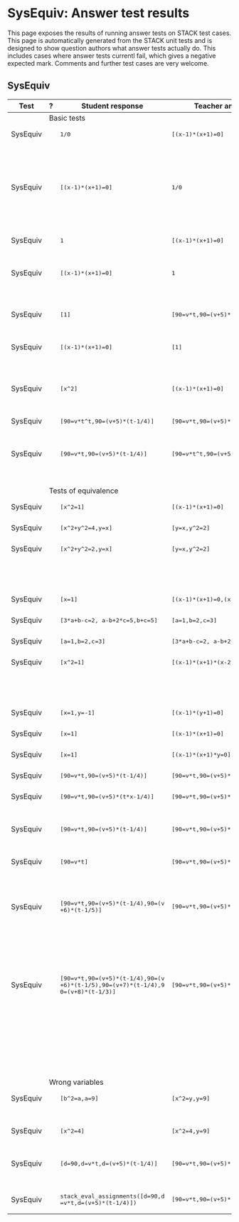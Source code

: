 # SysEquiv: Answer test results

This page exposes the results of running answer tests on STACK test cases.  This page is automatically generated from the STACK unit tests and is designed to show question authors what answer tests actually do.  This includes cases where answer tests currentl fail, which gives a negative expected mark.  Comments and further test cases are very welcome.



<h2>SysEquiv</h2><div class="no-overflow"><table class="flexible table table-striped table-hover generaltable generalbox stacktestsuite"><thead><tr><th class="header c0" scope="col">Test<div class="commands"></div></th><th class="header c1" scope="col">?<div class="commands"></div></th><th class="header c2" scope="col">Student response<div class="commands"></div></th><th class="header c3" scope="col">Teacher answer<div class="commands"></div></th><th class="header c4" scope="col">Opt<div class="commands"></div></th><th class="header c5" scope="col">Mark<div class="commands"></div></th><th class="header c6" scope="col">Answer note<div class="commands"></div></th>
</tr></thead><tbody>
<tr class="notes">
  <td class="cell c0"><td colspan="6">Basic tests</td></td>
</tr>
<tr class="expectedfail">
  <td class="cell c0">SysEquiv</td>
  <td class="cell c1"><span style="color:orange;"><i class="fa fa-adjust"></i></span></td>
  <td class="cell c2"><pre>1/0</pre></td>
  <td class="cell c3"><pre>[(x-1)*(x+1)=0]</pre></td>
  <td class="cell c4"></td>
  <td class="cell c5">-1</td>
  <td class="cell c6">ATSysEquiv_STACKERROR_SAns.</td>
</tr>
<tr class="expectedfail">
  <td class="cell c0"><td colspan="2"></td></td>
  <td class="cell c1"><td colspan="4">TEST_FAILED</td></td>
</tr>
<tr class="expectedfail">
  <td class="cell c0"><td colspan="2"></td></td>
  <td class="cell c1"><td colspan="4">The answer test failed to execute correctly: please alert your teacher. Division by zero.</td></td>
</tr>
<tr class="expectedfail">
  <td class="cell c0">SysEquiv</td>
  <td class="cell c1"><span style="color:orange;"><i class="fa fa-adjust"></i></span></td>
  <td class="cell c2"><pre>[(x-1)*(x+1)=0]</pre></td>
  <td class="cell c3"><pre>1/0</pre></td>
  <td class="cell c4"></td>
  <td class="cell c5">-1</td>
  <td class="cell c6">ATSysEquiv_STACKERROR_TAns.</td>
</tr>
<tr class="expectedfail">
  <td class="cell c0"><td colspan="2"></td></td>
  <td class="cell c1"><td colspan="4">TEST_FAILED</td></td>
</tr>
<tr class="expectedfail">
  <td class="cell c0"><td colspan="2"></td></td>
  <td class="cell c1"><td colspan="4">The answer test failed to execute correctly: please alert your teacher. Division by zero.</td></td>
</tr>
<tr class="pass">
  <td class="cell c0">SysEquiv</td>
  <td class="cell c1"><span style="color:green;"><i class="fa fa-check"></i></span></td>
  <td class="cell c2"><pre>1</pre></td>
  <td class="cell c3"><pre>[(x-1)*(x+1)=0]</pre></td>
  <td class="cell c4"></td>
  <td class="cell c5">0</td>
  <td class="cell c6">ATSysEquiv_SA_not_list.</td>
</tr>
<tr class="pass">
  <td class="cell c0"><td colspan="2"></td></td>
  <td class="cell c1"><td colspan="4">Your answer should be a list, but it is not!</td></td>
</tr>
<tr class="pass">
  <td class="cell c0">SysEquiv</td>
  <td class="cell c1"><span style="color:green;"><i class="fa fa-check"></i></span></td>
  <td class="cell c2"><pre>[(x-1)*(x+1)=0]</pre></td>
  <td class="cell c3"><pre>1</pre></td>
  <td class="cell c4"></td>
  <td class="cell c5">0</td>
  <td class="cell c6">ATSysEquiv_SB_not_list.</td>
</tr>
<tr class="pass">
  <td class="cell c0"><td colspan="2"></td></td>
  <td class="cell c1"><td colspan="4">The teacher's answer is not a list. Please contact your teacher.</td></td>
</tr>
<tr class="pass">
  <td class="cell c0">SysEquiv</td>
  <td class="cell c1"><span style="color:green;"><i class="fa fa-check"></i></span></td>
  <td class="cell c2"><pre>[1]</pre></td>
  <td class="cell c3"><pre>[90=v*t,90=(v+5)*(t-1/4)]</pre></td>
  <td class="cell c4"></td>
  <td class="cell c5">0</td>
  <td class="cell c6">ATSysEquiv_SA_not_eq_list.</td>
</tr>
<tr class="pass">
  <td class="cell c0"><td colspan="2"></td></td>
  <td class="cell c1"><td colspan="4">Your answer should be a list of equations, but it is not!</td></td>
</tr>
<tr class="pass">
  <td class="cell c0">SysEquiv</td>
  <td class="cell c1"><span style="color:green;"><i class="fa fa-check"></i></span></td>
  <td class="cell c2"><pre>[(x-1)*(x+1)=0]</pre></td>
  <td class="cell c3"><pre>[1]</pre></td>
  <td class="cell c4"></td>
  <td class="cell c5">0</td>
  <td class="cell c6">ATSysEquiv_SB_not_eq_list.</td>
</tr>
<tr class="pass">
  <td class="cell c0"><td colspan="2"></td></td>
  <td class="cell c1"><td colspan="4">The teacher's answer is not a list of equations, but should be.</td></td>
</tr>
<tr class="pass">
  <td class="cell c0">SysEquiv</td>
  <td class="cell c1"><span style="color:green;"><i class="fa fa-check"></i></span></td>
  <td class="cell c2"><pre>[x^2]</pre></td>
  <td class="cell c3"><pre>[(x-1)*(x+1)=0]</pre></td>
  <td class="cell c4"></td>
  <td class="cell c5">0</td>
  <td class="cell c6">ATSysEquiv_SA_not_eq_list.</td>
</tr>
<tr class="pass">
  <td class="cell c0"><td colspan="2"></td></td>
  <td class="cell c1"><td colspan="4">Your answer should be a list of equations, but it is not!</td></td>
</tr>
<tr class="pass">
  <td class="cell c0">SysEquiv</td>
  <td class="cell c1"><span style="color:green;"><i class="fa fa-check"></i></span></td>
  <td class="cell c2"><pre>[90=v*t^t,90=(v+5)*(t-1/4)]</pre></td>
  <td class="cell c3"><pre>[90=v*t,90=(v+5)*(t-1/4)]</pre></td>
  <td class="cell c4"></td>
  <td class="cell c5">0</td>
  <td class="cell c6">ATSysEquiv_SA_not_poly_eq_list.</td>
</tr>
<tr class="pass">
  <td class="cell c0"><td colspan="2"></td></td>
  <td class="cell c1"><td colspan="4">One or more of your equations is not a polynomial!</td></td>
</tr>
<tr class="pass">
  <td class="cell c0">SysEquiv</td>
  <td class="cell c1"><span style="color:green;"><i class="fa fa-check"></i></span></td>
  <td class="cell c2"><pre>[90=v*t,90=(v+5)*(t-1/4)]</pre></td>
  <td class="cell c3"><pre>[90=v*t^t,90=(v+5)*(t-1/4)]</pre></td>
  <td class="cell c4"></td>
  <td class="cell c5">0</td>
  <td class="cell c6">ATSysEquiv_SB_not_poly_eq_list.</td>
</tr>
<tr class="pass">
  <td class="cell c0"><td colspan="2"></td></td>
  <td class="cell c1"><td colspan="4">The Teacher's answer should be a list of polynomial equations, but is not. Please contact your teacher.</td></td>
</tr>
<tr class="notes">
  <td class="cell c0"><td colspan="6">Tests of equivalence</td></td>
</tr>
<tr class="pass">
  <td class="cell c0">SysEquiv</td>
  <td class="cell c1"><span style="color:green;"><i class="fa fa-check"></i></span></td>
  <td class="cell c2"><pre>[x^2=1]</pre></td>
  <td class="cell c3"><pre>[(x-1)*(x+1)=0]</pre></td>
  <td class="cell c4"></td>
  <td class="cell c5">1</td>
  <td class="cell c6"></td>
</tr>
<tr class="pass">
  <td class="cell c0">SysEquiv</td>
  <td class="cell c1"><span style="color:green;"><i class="fa fa-check"></i></span></td>
  <td class="cell c2"><pre>[x^2+y^2=4,y=x]</pre></td>
  <td class="cell c3"><pre>[y=x,y^2=2]</pre></td>
  <td class="cell c4"></td>
  <td class="cell c5">1</td>
  <td class="cell c6"></td>
</tr>
<tr class="pass">
  <td class="cell c0">SysEquiv</td>
  <td class="cell c1"><span style="color:green;"><i class="fa fa-check"></i></span></td>
  <td class="cell c2"><pre>[x^2+y^2=2,y=x]</pre></td>
  <td class="cell c3"><pre>[y=x,y^2=2]</pre></td>
  <td class="cell c4"></td>
  <td class="cell c5">0</td>
  <td class="cell c6">ATSysEquiv_SA_system_overdetermined.</td>
</tr>
<tr class="pass">
  <td class="cell c0"><td colspan="2"></td></td>
  <td class="cell c1"><td colspan="4">The entries underlined in red below are those that are incorrect. <span class="filter_mathjaxloader_equation"><span class="nolink">\[\left[ {\color{red}{\underline{y^2+x^2=2}}} , y=x \right] \]</span></span></td></td>
</tr>
<tr class="pass">
  <td class="cell c0">SysEquiv</td>
  <td class="cell c1"><span style="color:green;"><i class="fa fa-check"></i></span></td>
  <td class="cell c2"><pre>[x=1]</pre></td>
  <td class="cell c3"><pre>[(x-1)*(x+1)=0,(x-1)*(x-3)=0]</pre></td>
  <td class="cell c4"></td>
  <td class="cell c5">1</td>
  <td class="cell c6">ATSysEquiv_SA_Completely_solved.</td>
</tr>
<tr class="pass">
  <td class="cell c0">SysEquiv</td>
  <td class="cell c1"><span style="color:green;"><i class="fa fa-check"></i></span></td>
  <td class="cell c2"><pre>[3*a+b-c=2, a-b+2*c=5,b+c=5]</pre></td>
  <td class="cell c3"><pre>[a=1,b=2,c=3]</pre></td>
  <td class="cell c4"></td>
  <td class="cell c5">1</td>
  <td class="cell c6"></td>
</tr>
<tr class="pass">
  <td class="cell c0">SysEquiv</td>
  <td class="cell c1"><span style="color:green;"><i class="fa fa-check"></i></span></td>
  <td class="cell c2"><pre>[a=1,b=2,c=3]</pre></td>
  <td class="cell c3"><pre>[3*a+b-c=2, a-b+2*c=5,b+c=5]</pre></td>
  <td class="cell c4"></td>
  <td class="cell c5">1</td>
  <td class="cell c6">ATSysEquiv_SA_Completely_solved.</td>
</tr>
<tr class="pass">
  <td class="cell c0">SysEquiv</td>
  <td class="cell c1"><span style="color:green;"><i class="fa fa-check"></i></span></td>
  <td class="cell c2"><pre>[x^2=1]</pre></td>
  <td class="cell c3"><pre>[(x-1)*(x+1)*(x-2)=0]</pre></td>
  <td class="cell c4"></td>
  <td class="cell c5">0</td>
  <td class="cell c6">ATSysEquiv_SA_system_overdetermined.</td>
</tr>
<tr class="pass">
  <td class="cell c0"><td colspan="2"></td></td>
  <td class="cell c1"><td colspan="4">The entries underlined in red below are those that are incorrect. <span class="filter_mathjaxloader_equation"><span class="nolink">\[\left[ {\color{red}{\underline{x^2=1}}} \right] \]</span></span></td></td>
</tr>
<tr class="pass">
  <td class="cell c0">SysEquiv</td>
  <td class="cell c1"><span style="color:green;"><i class="fa fa-check"></i></span></td>
  <td class="cell c2"><pre>[x=1,y=-1]</pre></td>
  <td class="cell c3"><pre>[(x-1)*(y+1)=0]</pre></td>
  <td class="cell c4"></td>
  <td class="cell c5">0</td>
  <td class="cell c6">ATSysEquiv_SA_Not_completely_solved.</td>
</tr>
<tr class="pass">
  <td class="cell c0">SysEquiv</td>
  <td class="cell c1"><span style="color:green;"><i class="fa fa-check"></i></span></td>
  <td class="cell c2"><pre>[x=1]</pre></td>
  <td class="cell c3"><pre>[(x-1)*(x+1)=0]</pre></td>
  <td class="cell c4"></td>
  <td class="cell c5">0</td>
  <td class="cell c6">ATSysEquiv_SA_Not_completely_solved.</td>
</tr>
<tr class="pass">
  <td class="cell c0">SysEquiv</td>
  <td class="cell c1"><span style="color:green;"><i class="fa fa-check"></i></span></td>
  <td class="cell c2"><pre>[x=1]</pre></td>
  <td class="cell c3"><pre>[(x-1)*(x+1)*y=0]</pre></td>
  <td class="cell c4"></td>
  <td class="cell c5">0</td>
  <td class="cell c6">ATSysEquiv_SA_Not_completely_solved.</td>
</tr>
<tr class="pass">
  <td class="cell c0">SysEquiv</td>
  <td class="cell c1"><span style="color:green;"><i class="fa fa-check"></i></span></td>
  <td class="cell c2"><pre>[90=v*t,90=(v+5)*(t-1/4)]</pre></td>
  <td class="cell c3"><pre>[90=v*t,90=(v+5)*(t-1/4)]</pre></td>
  <td class="cell c4"></td>
  <td class="cell c5">1</td>
  <td class="cell c6"></td>
</tr>
<tr class="pass">
  <td class="cell c0">SysEquiv</td>
  <td class="cell c1"><span style="color:green;"><i class="fa fa-check"></i></span></td>
  <td class="cell c2"><pre>[90=v*t,90=(v+5)*(t*x-1/4)]</pre></td>
  <td class="cell c3"><pre>[90=v*t,90=(v+5)*(t-1/4)]</pre></td>
  <td class="cell c4"></td>
  <td class="cell c5">0</td>
  <td class="cell c6">ATSysEquiv_SA_extra_variables.</td>
</tr>
<tr class="pass">
  <td class="cell c0"><td colspan="2"></td></td>
  <td class="cell c1"><td colspan="4">Your answer includes too many variables!</td></td>
</tr>
<tr class="pass">
  <td class="cell c0">SysEquiv</td>
  <td class="cell c1"><span style="color:green;"><i class="fa fa-check"></i></span></td>
  <td class="cell c2"><pre>[90=v*t,90=(v+5)*(t-1/4)]</pre></td>
  <td class="cell c3"><pre>[90=v*t,90=(v+5)*(t*x-1/4)]</pre></td>
  <td class="cell c4"></td>
  <td class="cell c5">0</td>
  <td class="cell c6">ATSysEquiv_SA_missing_variables.</td>
</tr>
<tr class="pass">
  <td class="cell c0"><td colspan="2"></td></td>
  <td class="cell c1"><td colspan="4">Your answer is missing one or more variables!</td></td>
</tr>
<tr class="pass">
  <td class="cell c0">SysEquiv</td>
  <td class="cell c1"><span style="color:green;"><i class="fa fa-check"></i></span></td>
  <td class="cell c2"><pre>[90=v*t]</pre></td>
  <td class="cell c3"><pre>[90=v*t,90=(v+5)*(t-1/4)]</pre></td>
  <td class="cell c4"></td>
  <td class="cell c5">0</td>
  <td class="cell c6">ATSysEquiv_SA_system_underdetermined.</td>
</tr>
<tr class="pass">
  <td class="cell c0"><td colspan="2"></td></td>
  <td class="cell c1"><td colspan="4">The equations in your system appear to be correct, but you need others besides.</td></td>
</tr>
<tr class="pass">
  <td class="cell c0">SysEquiv</td>
  <td class="cell c1"><span style="color:green;"><i class="fa fa-check"></i></span></td>
  <td class="cell c2"><pre>[90=v*t,90=(v+5)*(t-1/4),90=(v
+6)*(t-1/5)]</pre></td>
  <td class="cell c3"><pre>[90=v*t,90=(v+5)*(t-1/4)]</pre></td>
  <td class="cell c4"></td>
  <td class="cell c5">0</td>
  <td class="cell c6">ATSysEquiv_SA_system_overdetermined.</td>
</tr>
<tr class="pass">
  <td class="cell c0"><td colspan="2"></td></td>
  <td class="cell c1"><td colspan="4">The entries underlined in red below are those that are incorrect. <span class="filter_mathjaxloader_equation"><span class="nolink">\[\left[ 90=t\cdot v , 90=\left(t-\frac{1}{4}\right)\cdot \left(v+5 \right) , {\color{red}{\underline{90=\left(t-\frac{1}{5}\right) \cdot \left(v+6\right)}}} \right] \]</span></span></td></td>
</tr>
<tr class="pass">
  <td class="cell c0">SysEquiv</td>
  <td class="cell c1"><span style="color:green;"><i class="fa fa-check"></i></span></td>
  <td class="cell c2"><pre>[90=v*t,90=(v+5)*(t-1/4),90=(v
+6)*(t-1/5),90=(v+7)*(t-1/4),9
0=(v+8)*(t-1/3)]</pre></td>
  <td class="cell c3"><pre>[90=v*t,90=(v+5)*(t-1/4)]</pre></td>
  <td class="cell c4"></td>
  <td class="cell c5">0</td>
  <td class="cell c6">ATSysEquiv_SA_system_overdetermined.</td>
</tr>
<tr class="pass">
  <td class="cell c0"><td colspan="2"></td></td>
  <td class="cell c1"><td colspan="4">The entries underlined in red below are those that are incorrect. <span class="filter_mathjaxloader_equation"><span class="nolink">\[\left[ 90=t\cdot v , 90=\left(t-\frac{1}{4}\right)\cdot \left(v+5 \right) , {\color{red}{\underline{90=\left(t-\frac{1}{5}\right) \cdot \left(v+6\right)}}} , {\color{red}{\underline{90=\left(t- \frac{1}{4}\right)\cdot \left(v+7\right)}}} , {\color{red} {\underline{90=\left(t-\frac{1}{3}\right)\cdot \left(v+8\right)}}} \right] \]</span></span></td></td>
</tr>
<tr class="notes">
  <td class="cell c0"><td colspan="6">Wrong variables</td></td>
</tr>
<tr class="pass">
  <td class="cell c0">SysEquiv</td>
  <td class="cell c1"><span style="color:green;"><i class="fa fa-check"></i></span></td>
  <td class="cell c2"><pre>[b^2=a,a=9]</pre></td>
  <td class="cell c3"><pre>[x^2=y,y=9]</pre></td>
  <td class="cell c4"></td>
  <td class="cell c5">0</td>
  <td class="cell c6">ATSysEquiv_SA_wrong_variables.</td>
</tr>
<tr class="pass">
  <td class="cell c0"><td colspan="2"></td></td>
  <td class="cell c1"><td colspan="4">Your answer uses the wrong variables!</td></td>
</tr>
<tr class="pass">
  <td class="cell c0">SysEquiv</td>
  <td class="cell c1"><span style="color:green;"><i class="fa fa-check"></i></span></td>
  <td class="cell c2"><pre>[x^2=4]</pre></td>
  <td class="cell c3"><pre>[x^2=4,y=9]</pre></td>
  <td class="cell c4"></td>
  <td class="cell c5">0</td>
  <td class="cell c6">ATSysEquiv_SA_missing_variables.</td>
</tr>
<tr class="pass">
  <td class="cell c0"><td colspan="2"></td></td>
  <td class="cell c1"><td colspan="4">Your answer is missing one or more variables!</td></td>
</tr>
<tr class="pass">
  <td class="cell c0">SysEquiv</td>
  <td class="cell c1"><span style="color:green;"><i class="fa fa-check"></i></span></td>
  <td class="cell c2"><pre>[d=90,d=v*t,d=(v+5)*(t-1/4)]</pre></td>
  <td class="cell c3"><pre>[90=v*t,90=(v+5)*(t-1/4)]</pre></td>
  <td class="cell c4"></td>
  <td class="cell c5">0</td>
  <td class="cell c6">ATSysEquiv_SA_extra_variables.</td>
</tr>
<tr class="pass">
  <td class="cell c0"><td colspan="2"></td></td>
  <td class="cell c1"><td colspan="4">Your answer includes too many variables!</td></td>
</tr>
<tr class="pass">
  <td class="cell c0">SysEquiv</td>
  <td class="cell c1"><span style="color:green;"><i class="fa fa-check"></i></span></td>
  <td class="cell c2"><pre>stack_eval_assignments([d=90,d
=v*t,d=(v+5)*(t-1/4)])</pre></td>
  <td class="cell c3"><pre>[90=v*t,90=(v+5)*(t-1/4)]</pre></td>
  <td class="cell c4"></td>
  <td class="cell c5">1</td>
  <td class="cell c6"></td>
</tr></tbody></table></div>